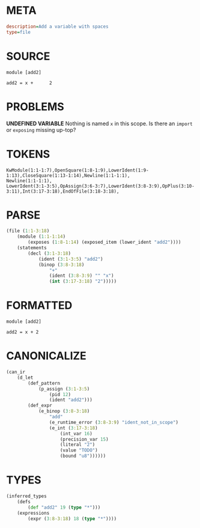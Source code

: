 # META
~~~ini
description=Add a variable with spaces
type=file
~~~
# SOURCE
~~~roc
module [add2]

add2 = x +      2
~~~
# PROBLEMS
**UNDEFINED VARIABLE**
Nothing is named `x` in this scope.
Is there an `import` or `exposing` missing up-top?
# TOKENS
~~~zig
KwModule(1:1-1:7),OpenSquare(1:8-1:9),LowerIdent(1:9-1:13),CloseSquare(1:13-1:14),Newline(1:1-1:1),
Newline(1:1-1:1),
LowerIdent(3:1-3:5),OpAssign(3:6-3:7),LowerIdent(3:8-3:9),OpPlus(3:10-3:11),Int(3:17-3:18),EndOfFile(3:18-3:18),
~~~
# PARSE
~~~clojure
(file (1:1-3:18)
	(module (1:1-1:14)
		(exposes (1:8-1:14) (exposed_item (lower_ident "add2"))))
	(statements
		(decl (3:1-3:18)
			(ident (3:1-3:5) "add2")
			(binop (3:8-3:18)
				"+"
				(ident (3:8-3:9) "" "x")
				(int (3:17-3:18) "2")))))
~~~
# FORMATTED
~~~roc
module [add2]

add2 = x + 2
~~~
# CANONICALIZE
~~~clojure
(can_ir
	(d_let
		(def_pattern
			(p_assign (3:1-3:5)
				(pid 12)
				(ident "add2")))
		(def_expr
			(e_binop (3:8-3:18)
				"add"
				(e_runtime_error (3:8-3:9) "ident_not_in_scope")
				(e_int (3:17-3:18)
					(int_var 16)
					(precision_var 15)
					(literal "2")
					(value "TODO")
					(bound "u8"))))))
~~~
# TYPES
~~~clojure
(inferred_types
	(defs
		(def "add2" 19 (type "*")))
	(expressions
		(expr (3:8-3:18) 18 (type "*"))))
~~~